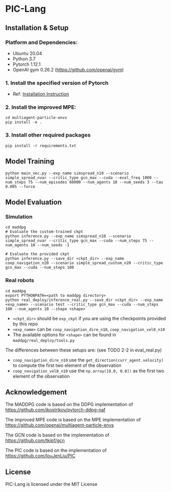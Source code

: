 # PIC-Lang

## Installation & Setup

### Platform and Dependencies: 
* Ubuntu 20.04 
* Python 3.7
* Pytorch 1.12.1
* OpenAI gym 0.26.2 (https://github.com/openai/gym)

### 1. Install the specified version of Pytorch
- Ref: [Installation Instruction](https://pytorch.org/get-started/previous-versions/)

### 2. Install the improved MPE:
    cd multiagent-particle-envs
    pip install -e .

### 3. Install other required packages
    pip install -r requirements.txt

## Model Training
    python main_vec.py --exp_name simspread_n10 --scenario simple_spread_nvar --critic_type gcn_max --cuda --eval_freq 1000 --num_steps 75 --num_episodes 60000 --num_agents 10 --num_seeds 3 --tau 0.005 --force

## Model Evaluation

### Simulation
    cd maddpg
    # Evaluate the custom-trained ckpt 
    python inference.py --exp_name simspread_n10 --scenario simple_spread_nvar --critic_type gcn_max --cuda --num_steps 75 --num_agents 10 --num_seeds -1

    # Evaluate the provided ckpt
    python inference.py --save_dir <ckpt_dir> --exp_name coop_navigation_n20 --scenario simple_spread_custom_n20 --critic_type gcn_max --cuda --num_steps 100

### Real robots
    cd maddpg
    export PYTHONPATH=<path to maddpg directory>
    python real_deploy/inference_real.py --save_dir <ckpt_dir> --exp_name <exp_name> --scenario test --critic_type gcn_max --cuda --num_steps 100 --num_agents 10 --shape <shape>

- `<ckpt_dir>` should be `exp_ckpt` if you are using the checkpoints provided by this repo
- `<exp_name>` can be `coop_navigation_dire_n10`, `coop_navigation_vel0_n10`
- The available options for `<shape>` can be found in `maddpg/real_deploy/tools.py`

The differences between these setups are: (see TODO 2-2 in eval_real.py)
- `coop_navigation_dire_n10` use the `get_direction(curr_agent.velocity)` to compute the first two element of the observation
- `coop_navigation_vel0_n10` use the `np.array([0.0, 0.0])` as the first two element of the observation

## Acknowledgement
The MADDPG code is based on the DDPG implementation of https://github.com/ikostrikov/pytorch-ddpg-naf

The improved MPE code is based on the MPE implementation of https://github.com/openai/multiagent-particle-envs

The GCN code is based on the implementation of https://github.com/tkipf/gcn

The PIC code is based on the implementation of https://github.com/IouJenLiu/PIC

## License
PIC-Lang is licensed under the MIT License

